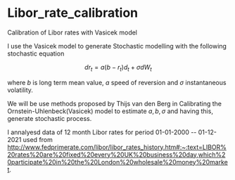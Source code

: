 # Libor_rate_calibration
Calibration of Libor rates with Vasicek model

I use the Vasicek model to generate Stochastic modelling with the following stochastic equation

$$ dr_t= a(b-r_t)d_t+\sigma dW_t $$

where $b$ is long term mean value, $a$ speed of reversion and $\sigma$ instantaneous volatility. 

We will be use methods proposed by Thijs van den Berg in Calibrating the Ornstein-Uhlenbeck(Vasicek) model to 
estimate $a,b,\sigma$ and having this, generate stochastic process. 

I annalyesd data of 12 month Libor rates for period 01-01-2000 -- 01-12-2021 used from http://www.fedprimerate.com/libor/libor_rates_history.htm#:~:text=LIBOR%20rates%20are%20fixed%20every%20UK%20business%20day,which%20participate%20in%20the%20London%20wholesale%20money%20market.
